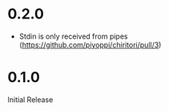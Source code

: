 # 0.2.0

- Stdin is only received from pipes (https://github.com/piyoppi/chiritori/pull/3)

# 0.1.0

Initial Release
